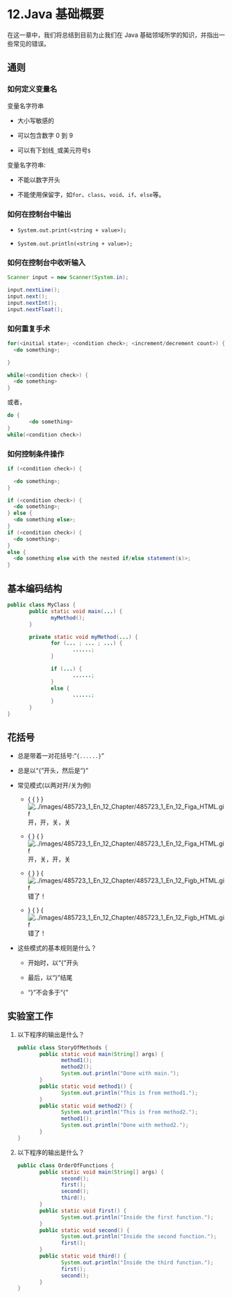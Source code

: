 # 12.Java 基础概要

在这一章中，我们将总结到目前为止我们在 Java 基础领域所学的知识，并指出一些常见的错误。

## 通则

### 如何定义变量名

变量名字符串

*   大小写敏感的

*   可以包含数字 0 到 9

*   可以有下划线`_`或美元符号`$`

变量名字符串:

*   不能以数字开头

*   不能使用保留字，如`for`、`class`、`void`、`if`、`else`等。

### 如何在控制台中输出

*   `System.out.print(<string + value>);`

*   `System.out.println(<string + value>);`

### 如何在控制台中收听输入

```java
Scanner input = new Scanner(System.in);

input.nextLine();
input.next();
input.nextInt();
input.nextFloat();

```

### 如何重复手术

```java
for(<initial state>; <condition check>; <increment/decrement count>) {
  <do something>;

}

while(<condition check>) {
  <do something>
}

```

或者，

```java
do {
       <do something>
}
while(<condition check>)

```

### 如何控制条件操作

```java
if (<condition check>) { 

  <do something>;
}

if (<condition check>) {
  <do something>;
} else {
  <do something else>;
}
if (<condition check>) {
  <do something>;
}
else {
  <do something else with the nested if/else statement(s)>;
}

```

## 基本编码结构

```java
public class MyClass {
       public static void main(...) {
              myMethod();
       }

       private static void myMethod(...) {
              for (... ; ... ; ...) {
                     ......;
              }

              if (...) {
                     ......;
              }
              else {
                     ......;
              }
       }
}

```

## 花括号

*   总是带着一对花括号:“`{......}`”

*   总是以“{”开头，然后是“}”

*   常见模式(以两对开/关为例)
    *   { { } } ![../images/485723_1_En_12_Chapter/485723_1_En_12_Figa_HTML.gif](../images/485723_1_En_12_Chapter/485723_1_En_12_Figa_HTML.gif)开，开，关，关

    *   { } { } ![../images/485723_1_En_12_Chapter/485723_1_En_12_Figa_HTML.gif](../images/485723_1_En_12_Chapter/485723_1_En_12_Figa_HTML.gif)开，关，开，关

    *   { } } { ![../images/485723_1_En_12_Chapter/485723_1_En_12_Figb_HTML.gif](../images/485723_1_En_12_Chapter/485723_1_En_12_Figb_HTML.gif)错了！

    *   } { } { ![../images/485723_1_En_12_Chapter/485723_1_En_12_Figb_HTML.gif](../images/485723_1_En_12_Chapter/485723_1_En_12_Figb_HTML.gif)错了！

*   这些模式的基本规则是什么？
    *   开始时，以“{”开头

    *   最后，以“}”结尾

    *   “}”不会多于“{”

## 实验室工作

1.  以下程序的输出是什么？

    ```java
    public class StoryOfMethods {
           public static void main(String[] args) {
                  method1();
                  method2();
                  System.out.println("Done with main.");
           }​
           public static void method1() {
                  System.out.println("This is from method1.");
           }​
           public static void method2() {
                  System.out.println("This is from method2.");
                  method1();
                  System.out.println("Done with method2.");
           }
    }

    ```

2.  以下程序的输出是什么？

    ```java
    public class OrderOfFunctions {
           public static void main(String[] args) {
                  second();
                  first();
                  second();
                  third();
           }
           public static void first() {
                  System.out.println("Inside the first function.");
           }
           public static void second() {
                  System.out.println("Inside the second function.");
                  first();
           }
           public static void third() {
                  System.out.println("Inside the third function.");
                  first();
                  second();
           }
    }

    ```